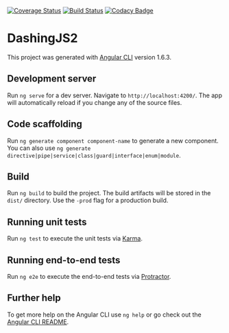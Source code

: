 [![Coverage Status](https://coveralls.io/repos/github/MikhaelGerbet/dashingJS2/badge.svg?branch=master)](https://coveralls.io/github/MikhaelGerbet/dashingJS2?branch=master)
[![Build Status](https://travis-ci.org/MikhaelGerbet/dashingJS2.svg?branch=master)](https://travis-ci.org/MikhaelGerbet/dashingJS2)
[![Codacy Badge](https://api.codacy.com/project/badge/Grade/fb5f5e9cd38d4bd9b73e8d3a4db66ad0)](https://www.codacy.com/app/frollon.noir/dashingJS2?utm_source=github.com&amp;utm_medium=referral&amp;utm_content=MikhaelGerbet/dashingJS2&amp;utm_campaign=Badge_Grade)

# DashingJS2

This project was generated with [Angular CLI](https://github.com/angular/angular-cli) version 1.6.3.

## Development server

Run `ng serve` for a dev server. Navigate to `http://localhost:4200/`. The app will automatically reload if you change any of the source files.

## Code scaffolding

Run `ng generate component component-name` to generate a new component. You can also use `ng generate directive|pipe|service|class|guard|interface|enum|module`.

## Build

Run `ng build` to build the project. The build artifacts will be stored in the `dist/` directory. Use the `-prod` flag for a production build.

## Running unit tests

Run `ng test` to execute the unit tests via [Karma](https://karma-runner.github.io).

## Running end-to-end tests

Run `ng e2e` to execute the end-to-end tests via [Protractor](http://www.protractortest.org/).

## Further help

To get more help on the Angular CLI use `ng help` or go check out the [Angular CLI README](https://github.com/angular/angular-cli/blob/master/README.md).
